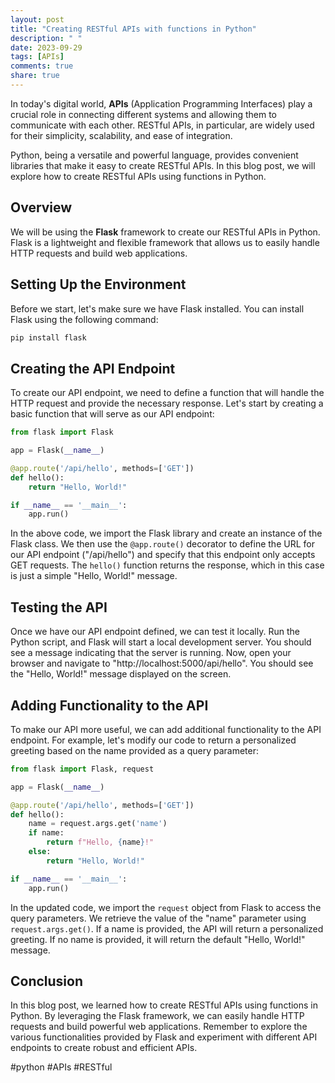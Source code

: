 ```yaml
---
layout: post
title: "Creating RESTful APIs with functions in Python"
description: " "
date: 2023-09-29
tags: [APIs]
comments: true
share: true
---
```


In today's digital world, **APIs** (Application Programming Interfaces) play a crucial role in connecting different systems and allowing them to communicate with each other. RESTful APIs, in particular, are widely used for their simplicity, scalability, and ease of integration. 

Python, being a versatile and powerful language, provides convenient libraries that make it easy to create RESTful APIs. In this blog post, we will explore how to create RESTful APIs using functions in Python.

## Overview

We will be using the **Flask** framework to create our RESTful APIs in Python. Flask is a lightweight and flexible framework that allows us to easily handle HTTP requests and build web applications.

## Setting Up the Environment

Before we start, let's make sure we have Flask installed. You can install Flask using the following command:

```python
pip install flask
```

## Creating the API Endpoint

To create our API endpoint, we need to define a function that will handle the HTTP request and provide the necessary response. Let's start by creating a basic function that will serve as our API endpoint:

```python
from flask import Flask

app = Flask(__name__)

@app.route('/api/hello', methods=['GET'])
def hello():
    return "Hello, World!"

if __name__ == '__main__':
    app.run()
```

In the above code, we import the Flask library and create an instance of the Flask class. We then use the `@app.route()` decorator to define the URL for our API endpoint ("/api/hello") and specify that this endpoint only accepts GET requests. The `hello()` function returns the response, which in this case is just a simple "Hello, World!" message.

## Testing the API

Once we have our API endpoint defined, we can test it locally. Run the Python script, and Flask will start a local development server. You should see a message indicating that the server is running. Now, open your browser and navigate to "http://localhost:5000/api/hello". You should see the "Hello, World!" message displayed on the screen.

## Adding Functionality to the API

To make our API more useful, we can add additional functionality to the API endpoint. For example, let's modify our code to return a personalized greeting based on the name provided as a query parameter:

```python
from flask import Flask, request

app = Flask(__name__)

@app.route('/api/hello', methods=['GET'])
def hello():
    name = request.args.get('name')
    if name:
        return f"Hello, {name}!"
    else:
        return "Hello, World!"

if __name__ == '__main__':
    app.run()
```

In the updated code, we import the `request` object from Flask to access the query parameters. We retrieve the value of the "name" parameter using `request.args.get()`. If a name is provided, the API will return a personalized greeting. If no name is provided, it will return the default "Hello, World!" message.

## Conclusion

In this blog post, we learned how to create RESTful APIs using functions in Python. By leveraging the Flask framework, we can easily handle HTTP requests and build powerful web applications. Remember to explore the various functionalities provided by Flask and experiment with different API endpoints to create robust and efficient APIs.

#python #APIs #RESTful